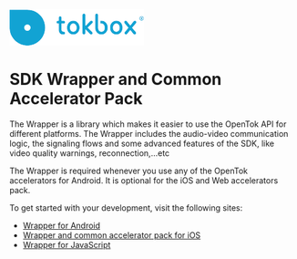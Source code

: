 ![logo](./tokbox-logo.png)

# SDK Wrapper and Common Accelerator Pack<br/>

The Wrapper is a library which makes it easier to use the OpenTok API for different platforms. 
The Wrapper includes the audio-video communication logic, the signaling flows and some advanced features of the SDK, like video quality warnings, reconnection,...etc

The Wrapper is required whenever you use any of the OpenTok accelerators for Android. It is optional for the iOS and Web accelerators pack. 

To get started with your development, visit the following sites:

- [Wrapper for Android](./android/README.md)
- [Wrapper and common accelerator pack for iOS](./ios/README.md)
- [Wrapper for JavaScript](./js/README.md)
